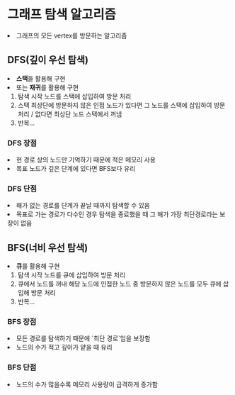 # 그래프 탐색 알고리즘
<li> 그래프의 모든 vertex를 방문하는 알고리즘

## DFS(깊이 우선 탐색)
<li> <b>스택</b>을 활용해 구현
<li> 또는 <b>재귀</b>를 활용해 구현

1. 탐색 시작 노드를 스택에 삽입하여 방문 처리
2. 스택 최상단에 방문하지 않은 인접 노드가 있다면 그 노드를 스택에 삽입하여 방문 처리 / 없다면 최상단 노드 스택에서 꺼냄
3. 반복...

### DFS 장점
<li> 현 경로 상의 노드만 기억하기 때문에 적은 메모리 사용
<li> 목표 노드가 깊은 단계에 있다면 BFS보다 유리

### DFS 단점
<li> 해가 없는 경로를 단계가 끝날 때까지 탐색할 수 있음
<li> 목표로 가는 경로가 다수인 경우 탐색을 종료했을 때 그 해가 가장 최단경로라는 보장이 없음

## BFS(너비 우선 탐색)
<li> <b>큐</b>를 활용해 구현

1. 탐색 시작 노드를 큐에 삽입하여 방문 처리
2. 큐에서 노드를 꺼내 해당 노드에 인접한 노드 중 방문하지 않은 노드를 모두 큐에 삽입해 방문 처리
3. 반복...

### BFS 장점
<li> 모든 경로를 탐색하기 때문에 `최단 경로`임을 보장함
<li> 노드의 수가 적고 깊이가 얕을 때 유리

### BFS 단점
<li> 노드의 수가 많을수록 메모리 사용량이 급격하게 증가함